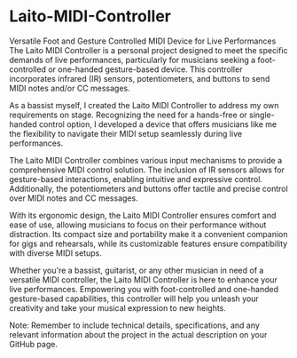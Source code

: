 # Laito-MIDI-Controller
Versatile Foot and Gesture Controlled MIDI Device for Live Performances
The Laito MIDI Controller is a personal project designed to meet the specific demands of live performances, particularly for musicians seeking a foot-controlled or one-handed gesture-based device. This controller incorporates infrared (IR) sensors, potentiometers, and buttons to send MIDI notes and/or CC messages.

As a bassist myself, I created the Laito MIDI Controller to address my own requirements on stage. Recognizing the need for a hands-free or single-handed control option, I developed a device that offers musicians like me the flexibility to navigate their MIDI setup seamlessly during live performances.

The Laito MIDI Controller combines various input mechanisms to provide a comprehensive MIDI control solution. The inclusion of IR sensors allows for gesture-based interactions, enabling intuitive and expressive control. Additionally, the potentiometers and buttons offer tactile and precise control over MIDI notes and CC messages.

With its ergonomic design, the Laito MIDI Controller ensures comfort and ease of use, allowing musicians to focus on their performance without distraction. Its compact size and portability make it a convenient companion for gigs and rehearsals, while its customizable features ensure compatibility with diverse MIDI setups.

Whether you're a bassist, guitarist, or any other musician in need of a versatile MIDI controller, the Laito MIDI Controller is here to enhance your live performances. Empowering you with foot-controlled and one-handed gesture-based capabilities, this controller will help you unleash your creativity and take your musical expression to new heights.

Note: Remember to include technical details, specifications, and any relevant information about the project in the actual description on your GitHub page.
